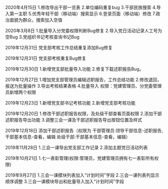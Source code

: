 2020年4月15日
1.修改导出干部一览表
2.单位编码重复bug
3.干部民族搜索
4.导入第一主职
5.优秀年轻干部（移动端）搜索显示
6.登录页面（移动端）修改
7.政治面貌为群众，搜索加入空值

2020年3月8日
1.批量导入分党委权限判断Bug修复
2.导入党日活动记录人工号为空Bug
3.党组织书记考核查询书记Bug

2019年12月31日
党支部考核工作总结重复添加Bug修复

2019年12月31日
党支部考核重复Bug修复

2019年12月30日
1.新增党支部批量导入功能
2.修复下载述职报告Bug。

2019年12月27日
1.增加党支部管理员编辑述职报告，工作总结功能
2.修改退回，报送为批量操作
3.导出考核结果表格
4.批量导入
权限：党建管理员、分党委管理员新增两个权限

2019年12月23日
1.新增党支部书记考核功能
2.新增党支部考核功能

2019年12月20日
1.修改干部述职报告权限，及处级干部查看页面权限
2.添加干部述职报告导出功能
3.调整三会一课及干部述职报告导出按钮位置及样式

2019年12月18日
添加干部述职报告（权限为
干部管理员:领导干部信息-述职报告,干部基本信息-查看，编辑
处级干部:干部基本信息-查看，编辑）

2019年11月28日
1.三会一课导出党支部工作记录
2.添加主题党日活动列表

2019年10月21日
1.七一表彰管理(权限:管理员，党建管理员拥有七一表彰所有权限)

2019年9月27日
1.三会一课模块列表加入“计划时间”字段
2.三会一课列表列显示顺序调整
3.三会一课模块导出和批量导入加入“计划时间”字段